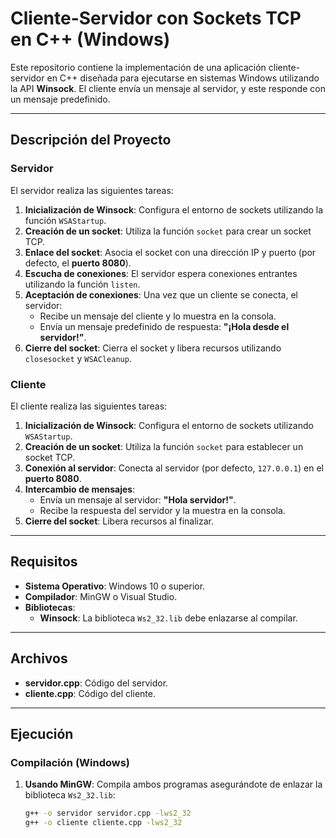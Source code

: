 # Cliente-Servidor con Sockets TCP en C++ (Windows)

Este repositorio contiene la implementación de una aplicación cliente-servidor en C++ diseñada para ejecutarse en sistemas Windows utilizando la API **Winsock**. El cliente envía un mensaje al servidor, y este responde con un mensaje predefinido.

---

## Descripción del Proyecto

### Servidor
El servidor realiza las siguientes tareas:
1. **Inicialización de Winsock**: Configura el entorno de sockets utilizando la función `WSAStartup`.
2. **Creación de un socket**: Utiliza la función `socket` para crear un socket TCP.
3. **Enlace del socket**: Asocia el socket con una dirección IP y puerto (por defecto, el **puerto 8080**).
4. **Escucha de conexiones**: El servidor espera conexiones entrantes utilizando la función `listen`.
5. **Aceptación de conexiones**: Una vez que un cliente se conecta, el servidor:
   - Recibe un mensaje del cliente y lo muestra en la consola.
   - Envía un mensaje predefinido de respuesta: **"¡Hola desde el servidor!"**.
6. **Cierre del socket**: Cierra el socket y libera recursos utilizando `closesocket` y `WSACleanup`.

### Cliente
El cliente realiza las siguientes tareas:
1. **Inicialización de Winsock**: Configura el entorno de sockets utilizando `WSAStartup`.
2. **Creación de un socket**: Utiliza la función `socket` para establecer un socket TCP.
3. **Conexión al servidor**: Conecta al servidor (por defecto, `127.0.0.1`) en el **puerto 8080**.
4. **Intercambio de mensajes**:
   - Envía un mensaje al servidor: **"Hola servidor!"**.
   - Recibe la respuesta del servidor y la muestra en la consola.
5. **Cierre del socket**: Libera recursos al finalizar.

---

## Requisitos

- **Sistema Operativo**: Windows 10 o superior.
- **Compilador**: MinGW o Visual Studio.
- **Bibliotecas**: 
  - **Winsock**: La biblioteca `Ws2_32.lib` debe enlazarse al compilar.

---

## Archivos

- **servidor.cpp**: Código del servidor.
- **cliente.cpp**: Código del cliente.

---

## Ejecución

### Compilación (Windows)

1. **Usando MinGW**:
   Compila ambos programas asegurándote de enlazar la biblioteca `Ws2_32.lib`:
   ```bash
   g++ -o servidor servidor.cpp -lws2_32
   g++ -o cliente cliente.cpp -lws2_32
